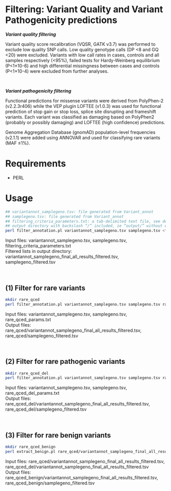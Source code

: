 # Filtering: Variant Quality and Variant Pathogenicity predictions

***Variant quality filtering***

Variant quality score recalibration (VQSR, GATK v3.7) was performed to exclude low quality SNP calls. Low quality genotype calls (DP <8 and GQ <20) were excluded. Variants with low call rates in cases, controls and all samples respectively (<95%), failed tests for Hardy-Weinberg equilibrium (P<1×10-6) and high differential missingness between cases and controls (P<1×10-4) were excluded from further analyses.

<br/>

***Variant pathogenicity filtering***

Functional predictions for missense variants were derived from PolyPhen-2 (v2.2.3r406) while the VEP plugin LOFTEE (v1.0.3) was used for functional prediction of stop gain or stop loss, splice site disrupting and frameshift variants. Each variant was classified as damaging based on PolyPhen2 (probably or possibly damaging) and LOFTEE (high confidence) predictions.

Genome Aggregation Database (gnomAD) population-level frequencies (v2.1.1) were added using ANNOVAR and used for classifying rare variants (MAF ≤1%).


# Requirements
- PERL

# Usage
``` bash
## variantannot_samplegeno.tsv: file generated from Variant_annot
## samplegeno.tsv: file generated from Variant_annot 
## filtering_criteria_parameters.txt: a tab-delimited text file, see details for parameters of filtering criteria
## output directory with backslash “/” included, ie “output/” without quotes
perl filter_annotation.pl variantannot_samplegeno.tsv samplegeno.tsv <filtering_criteria_parameters.txt> <output directory/>
```

Input files: variantannot_samplegeno.tsv, samplegeno.tsv, filtering_criteria_parameters.txt \
Filtered lists in output directory: variantannot_samplegeno_final_all_results_filtered.tsv, samplegeno_filtered.tsv

<br/>

## (1) Filter for rare variants

``` bash
mkdir rare_qced
perl filter_annotation.pl variantannot_samplegeno.tsv samplegeno.tsv rare_qced_params.txt rare_qced/
```

Input files: variantannot_samplegeno.tsv, samplegeno.tsv, rare_qced_params.txt \
Output files: rare_qced/variantannot_samplegeno_final_all_results_filtered.tsv, rare_qced/samplegeno_filtered.tsv

<br/>


## (2) Filter for rare pathogenic variants

``` bash
mkdir rare_qced_del
perl filter_annotation.pl variantannot_samplegeno.tsv samplegeno.tsv rare_qced_del_params.txt rare_qced_del/
```

Input files: variantannot_samplegeno.tsv, samplegeno.tsv, rare_qced_del_params.txt \
Output files: rare_qced_del/variantannot_samplegeno_final_all_results_filtered.tsv, rare_qced_del/samplegeno_filtered.tsv

<br/>


## (3) Filter for rare benign variants

``` bash
mkdir rare_qced_benign
perl extract_benign.pl rare_qced/variantannot_samplegeno_final_all_results_filtered.tsv rare_qced_del/variantannot_samplegeno_final_all_results_filtered.tsv rare_qced_benign/

```

Input files: rare_qced/variantannot_samplegeno_final_all_results_filtered.tsv, rare_qced_del/variantannot_samplegeno_final_all_results_filtered.tsv \
Output files: rare_qced_benign/variantannot_samplegeno_final_all_results_filtered.tsv, rare_qced_benign/samplegeno_filtered.tsv


